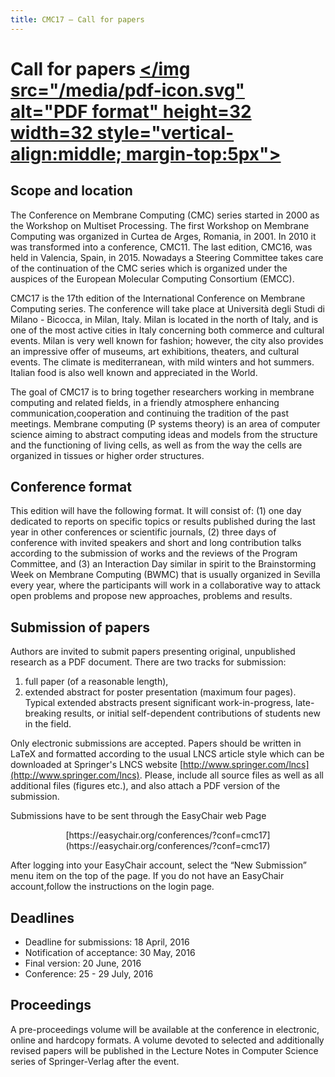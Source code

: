 ```yaml
---
title: CMC17 – Call for papers
---
```


Call for papers [</img src="/media/pdf-icon.svg" alt="PDF format" height=32 width=32 style="vertical-align:middle; margin-top:5px">](/call-for-papers/CMC17-cfp.pdf)
===============

Scope and location
------------------

The  Conference  on  Membrane  Computing  (CMC)  series started in 2000 as the 
Workshop on Multiset Processing. The first Workshop on Membrane  Computing was
organized  in  Curtea  de  Arges, Romania, in 2001. In 2010 it was transformed
into a  conference,  CMC11.  The  last edition, CMC16,  was held  in Valencia, 
Spain, in 2015.  Nowadays a Steering Committee  takes care of the continuation 
of  the  CMC  series  which  is  organized  under the auspices of the European 
Molecular Computing Consortium (EMCC).

CMC17 is the 17th edition of the International Conference on Membrane Computing
series.  The conference  will  take place at Università degli Studi di Milano -
Bicocca, in Milan, Italy. Milan is located in the north of Italy, and is one of
the most  active cities in Italy concerning  both commerce and cultural events.
Milan  is very  well known  for fashion;  however, the city  also  provides  an
impressive  offer  of museums, art exhibitions,  theaters, and cultural events.
The climate is  mediterranean, with mild winters and hot summers.  Italian food
is also well known and appreciated in the World.

The goal of CMC17 is to bring together researchers working in membrane computing
and related fields, in a friendly atmosphere enhancing communication,cooperation
and continuing the tradition of the past meetings. Membrane computing (P systems
theory) is  an area of computer science  aiming  to abstract computing ideas and
models from the  structure  and the functioning of living cells, as well as from
the way the cells are organized in tissues or higher order structures.

Conference format
-----------------

This edition  will have the following  format.  It will consist of: (1) one day
dedicated  to reports on specific topics  or results published  during the last
year in other conferences or scientific journals,  (2) three days of conference
with invited speakers  and short  and long contribution  talks according to the
submission  of works  and the reviews  of  the  Program  Committee,  and (3) an
Interaction  Day  similar in spirit  to  the  Brainstorming  Week  on  Membrane
Computing (BWMC)  that is  usually  organized in Sevilla  every year, where the
participants  will work  in a collaborative  way to attack  open  problems  and
propose new approaches, problems and results.

Submission of papers
--------------------

Authors are  invited to submit papers presenting original, unpublished research 
as a PDF document. There are two tracks for submission:

1. full paper (of a reasonable length),
2. extended  abstract for  poster  presentation  (maximum four pages). Typical 
   extended  abstracts  present  significant  work-in-progress,  late-breaking 
   results,  or  initial  self-dependent  contributions of students new in the 
   field.


Only electronic submissions are accepted. Papers should be written in LaTeX and
formatted according to the usual  LNCS article style which can be downloaded at
Springer's  LNCS  website
[http://www.springer.com/lncs](http://www.springer.com/lncs).  Please,  include
all source files as well as  all  additional  files  (figures etc.),  and  also
attach a PDF version of the submission.

Submissions have to be sent through the EasyChair web Page

<p style="text-align: center;">[https://easychair.org/conferences/?conf=cmc17](https://easychair.org/conferences/?conf=cmc17)</p>

After logging  into your  EasyChair  account, select  the “New Submission” menu 
item on the top of the page. If you do not have an EasyChair account,follow the 
instructions on the login page.

Deadlines
---------

* Deadline for submissions:       18 April, 2016
* Notification of acceptance:     30 May, 2016
* Final version:                  20 June, 2016
* Conference:                     25 - 29 July, 2016

Proceedings
-----------

A pre-proceedings  volume will  be  available at the conference in electronic, 
online and hardcopy  formats. A volume  devoted  to  selected and additionally 
revised  papers  will be  published in the  Lecture  Notes in Computer Science
series of Springer-Verlag after the event.
